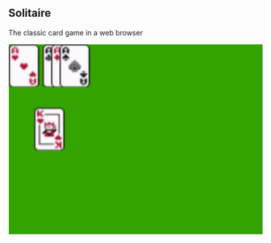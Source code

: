 ## Solitaire ##
The classic card game in a web browser

![Solitaire Screenshot](https://raw.githubusercontent.com/arthurquinn/solitaire/master/pics/screenshot.png "Solitaire Screenshot")